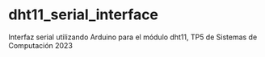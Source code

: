 # dht11_serial_interface
Interfaz serial utilizando Arduino para el módulo dht11, TP5 de Sistemas de Computación 2023
